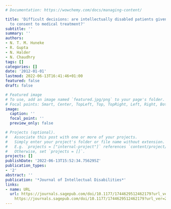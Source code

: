 ```yaml
---
# Documentation: https://wowchemy.com/docs/managing-content/

title: 'Difficult decisions: are intellectually disabled patients given enough information
  to consent to medical treatment?'
subtitle: ''
summary: ''
authors:
- N. T. M. Huneke
- R. Gupta
- N. Halder
- N. Chaudhry
tags: []
categories: []
date: '2012-01-01'
lastmod: 2022-06-13T16:41:46+01:00
featured: false
draft: false

# Featured image
# To use, add an image named `featured.jpg/png` to your page's folder.
# Focal points: Smart, Center, TopLeft, Top, TopRight, Left, Right, BottomLeft, Bottom, BottomRight.
image:
  caption: ''
  focal_point: ''
  preview_only: false

# Projects (optional).
#   Associate this post with one or more of your projects.
#   Simply enter your project's folder or file name without extension.
#   E.g. `projects = ["internal-project"]` references `content/project/deep-learning/index.md`.
#   Otherwise, set `projects = []`.
projects: []
publishDate: '2022-06-13T15:52:34.756295Z'
publication_types:
- '2'
abstract: ''
publication: '*Journal of Intellectual Disabilities*'
links:
- name: URL
  url: https://journals.sagepub.com/doi/10.1177/1744629512462179?url_ver=Z39.88-2003&rfr_id=ori%3Arid%3Acrossref.org&rfr_dat=cr_pub%3Dpubmed&
    https://journals.sagepub.com/doi/10.1177/1744629512462179?url_ver=Z39.88-2003&rfr_id=ori:rid:crossref.org&rfr_dat=cr_pub%3dpubmed
---
```

